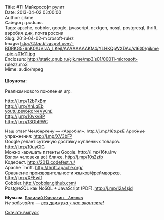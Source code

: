 Title: #11, Майкрософт рулит  
Date: 2013-04-02 03:00:00  
Author: gikme  
Category: podcast  
Tags: apache, cobbler, google, javascript, nextgen, nosql, postgresql, thrift, аэробия, днк, почта россии  
Slug: 2013-04-02-microsoft-rulez  
Image: http://2.bp.blogspot.com/-BDRKG5E6nK0/UVraA_LKejI/AAAAAAAAKM4/YLHKQpWXDAc/s1600/gikme-pic-s01e11.jpg  
Enclosure: http://static.qnub.ru/gik.me/mp3/s01/00011-microsoft-rulezz.mp3  
Mime: audio/mpeg

#### Шоуноты:

Реализм нового поколения игр.

<http://j.mp/12bPxBm>    
<http://j.mp/XnLqEb>   
[youtu.be/l6R6N4Vy0nE](http://youtu.be/l6R6N4Vy0nE)    
<http://j.mp/10vkvBP>   
<http://j.mp/13ObRWC>

Наш ответ Чемберлену — «Аэробия». <http://j.mp/16tupsE> Аробные  
упражнения: <http://j.mp/XV3bFP>   
Google делает суточную доставку купленных товаров.  
<http://j.mp/10uyCIG>   
Можно нарушать патенты Google. <http://j.mp/16tuJrw>  
Взлом человека всё ближе. <http://j.mp/10s2ztb>  
Кодефест. <http://2013.codefest.ru/>  
Apache Thrift. <http://thrift.apache.org/>   
Сравнение производительности языков/фреймворков.  
<http://j.mp/XFEwtf>   
Cobbler. <http://cobbler.github.com/>  
PostgreSQL как NoSQL + JavaScript (PDF). <http://j.mp/12a4sjd>

**Музыка:** [Василий Корчагин - Аляска](http://vk.com/bacc3)  
*Не забывайте — [вся движуха у нас вконтакте!](http://vk.com/gikme)*

[Скачать выпуск](http://static.qnub.ru/gik.me/mp3/s01/00011-microsoft-rulezz.mp3)

